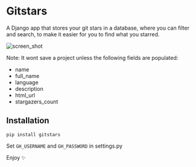# Gitstars

A Django app that stores your git stars in a database, where you can filter and
search, to make it easier for you to find what you starred.

![screen_shot](https://raw.githubusercontent.com/timkofu/timkofu.github.io/master/fls/gitstars_screen_shot.jpg)

Note: It wont save a project unless the following fields are populated:
* name
* full_name
* language
* description
* html_url
* stargazers_count

## Installation
`pip install gitstars`

Set `GH_USERNAME` and `GH_PASSWORD` in settings.py

Enjoy ✨
